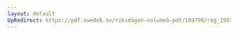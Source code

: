 ```yaml
---
layout: default
UpRedirect: https://pdf.swedeb.se/riksdagen-volumeG-pdf/199798/reg_199798/reg_199798_0134.pdf
---
```

